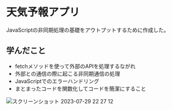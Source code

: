 # 天気予報アプリ

JavaScriptの非同期処理の基礎をアウトプットするために作成した。

## 学んだこと

- fetchメソッドを使って外部のAPIを処理するながれ
- 外部との通信の際に起こる非同期通信の処理
- JavaScriptでのエラーハンドリング
- まとまったコードを関数化してコードを簡潔にすること

![スクリーンショット 2023-07-29 22 27 12](https://github.com/tnkkzsr/js-weather-app/assets/107390719/2530043b-261b-461f-8402-6fbbd22fd598)
